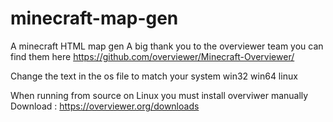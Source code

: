 # minecraft-map-gen
A minecraft HTML map gen
A big thank you to the overviewer team you can find them here
https://github.com/overviewer/Minecraft-Overviewer/

Change the text in the os file to match your system
	win32
	win64
	linux

When running from source on Linux you must install overviwer manually
        Download : https://overviewer.org/downloads
